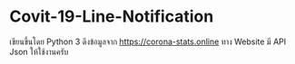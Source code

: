 # Covit-19-Line-Notification

เขียนขึ้นโดย Python 3
ดึงข้อมูลจาก https://corona-stats.online
ทาง Website มี API Json ให้ใช้งานครับ

